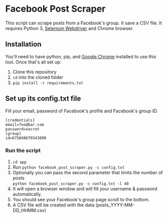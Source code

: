 # Facebook Post Scraper
This script can scrape posts from a Facebook's group. 
It save a CSV file. It requires Python 3, <a href='http://selenium-python.readthedocs.io/installation.html'>Selenium Webdriver</a> and Chrome browser.

## Installation
You'll need to have python, pip, and [Google Chrome](https://www.google.com/chrome/) installed to use this tool. Once that's all set up:

1. Clone this repository
2. `cd` into the cloned folder 
3. `pip install -r requirements.txt`

## Set up its config.txt file
Fill your email, password of Facebook's profile and Facebook's group ID.
```
[credentials]
email=foo@bar.com
password=secret
[group]
id=675848676543890
```

### Run the script
1. `cd app`
2. Run ```python facebook_post_scraper.py -c config.txt```
3. Optionally you can pass the second parameter that limits the number of posts <br />
   `python facebook_post_scraper.py -c config.txt -l 40`
4. It will open a browser window and will fill your username & password automatically.
5. You should see your Facebook's group page scroll to the bottom.
6. A CSV file will be created with the data (posts_YYYY-MM-DD_HHMM.csv)
